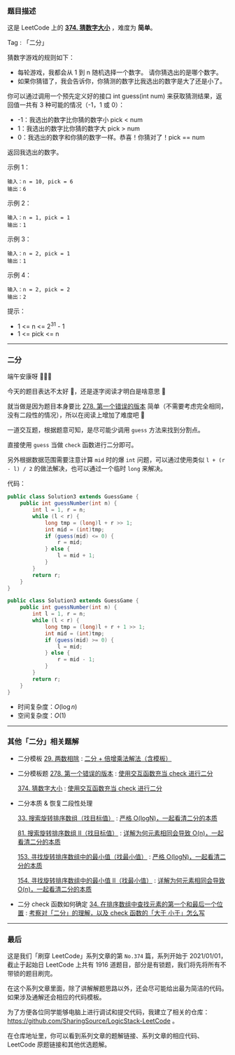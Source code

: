 ### 题目描述

这是 LeetCode 上的 **[374. 猜数字大小](https://leetcode-cn.com/problems/guess-number-higher-or-lower/solution/gong-shui-san-xie-shi-yong-jiao-hu-han-s-tocm/)** ，难度为 **简单**。

Tag : 「二分」



猜数字游戏的规则如下：
* 每轮游戏，我都会从 1 到 n 随机选择一个数字。 请你猜选出的是哪个数字。
* 如果你猜错了，我会告诉你，你猜测的数字比我选出的数字是大了还是小了。

你可以通过调用一个预先定义好的接口 int guess(int num) 来获取猜测结果，返回值一共有 3 种可能的情况（-1，1 或 0）：

* -1：我选出的数字比你猜的数字小 pick < num
* 1：我选出的数字比你猜的数字大 pick > num
* 0：我选出的数字和你猜的数字一样。恭喜！你猜对了！pick == num

返回我选出的数字。

示例 1：
```
输入：n = 10, pick = 6
输出：6
```
示例 2：
```
输入：n = 1, pick = 1
输出：1
```
示例 3：
```
输入：n = 2, pick = 1
输出：1
```
示例 4：
```
输入：n = 2, pick = 2
输出：2
```

提示：
* 1 <= n <= $2^{31}$ - 1
* 1 <= pick <= n

---

### 二分

端午安康呀 🍭🍭🍭

今天的题目表达不太好 🤣，还是逐字阅读才明白是啥意思 🤣

就当做是因为题目本身要比 [278. 第一个错误的版本](https://leetcode-cn.com/problems/first-bad-version/) 简单（不需要考虑完全相同，没有二段性的情况），所以在阅读上增加了难度吧 🤣

一道交互题，根据题意可知，是尽可能少调用 `guess` 方法来找到分割点。

直接使用 `guess` 当做 `check` 函数进行二分即可。

另外根据数据范围需要注意计算 `mid` 时的爆 `int` 问题，可以通过使用类似 `l + (r - l) / 2` 的做法解决，也可以通过一个临时 `long` 来解决。

代码：
```Java []
public class Solution3 extends GuessGame {
    public int guessNumber(int n) {
        int l = 1, r = n;
        while (l < r) {
            long tmp = (long)l + r >> 1;
            int mid = (int)tmp;
            if (guess(mid) <= 0) {
                r = mid;
            } else {
                l = mid + 1;
            }
        }
        return r;
    }
}
```
```Java []
public class Solution3 extends GuessGame {
    public int guessNumber(int n) {
        int l = 1, r = n;
        while (l < r) {
            long tmp = (long)l + r + 1 >> 1;
            int mid = (int)tmp;
            if (guess(mid) >= 0) {
                l = mid;
            } else {
                r = mid - 1;
            }
        }
        return r;
    }
}
```
* 时间复杂度：$O(\log{n})$
* 空间复杂度：$O(1)$

---

### 其他「二分」相关题解

* 二分模板
    [29. 两数相除](https://leetcode-cn.com/problems/divide-two-integers/) : [二分 + 倍增乘法解法（含模板）](https://leetcode-cn.com/problems/divide-two-integers/solution/shua-chuan-lc-er-fen-bei-zeng-cheng-fa-j-m73b/)

* 二分模板题
    [278. 第一个错误的版本](https://leetcode-cn.com/problems/first-bad-version/) : [使用交互函数充当 check 进行二分](https://leetcode-cn.com/problems/first-bad-version/solution/gong-shui-san-xie-shi-yong-jiao-hu-han-s-8hpv/)

    [374. 猜数字大小](https://leetcode-cn.com/problems/guess-number-higher-or-lower/) : [使用交互函数充当 check 进行二分](https://leetcode-cn.com/problems/guess-number-higher-or-lower/solution/gong-shui-san-xie-shi-yong-jiao-hu-han-s-tocm/)

* 二分本质 & 恢复二段性处理

    [33. 搜索旋转排序数组（找目标值）](https://leetcode-cn.com/problems/search-in-rotated-sorted-array/) : [严格 O(logN)，一起看清二分的本质](https://leetcode-cn.com/problems/search-in-rotated-sorted-array/solution/shua-chuan-lc-yan-ge-ologn100yi-qi-kan-q-xifo/)

    [81. 搜索旋转排序数组 II（找目标值）](https://leetcode-cn.com/problems/search-in-rotated-sorted-array-ii/) : [详解为何元素相同会导致 O(n)，一起看清二分的本质](https://leetcode-cn.com/problems/search-in-rotated-sorted-array-ii/solution/gong-shui-san-xie-xiang-jie-wei-he-yuan-xtam4/)

    [153. 寻找旋转排序数组中的最小值（找最小值）](https://leetcode-cn.com/problems/find-minimum-in-rotated-sorted-array/) : [严格 O(logN)，一起看清二分的本质](https://leetcode-cn.com/problems/find-minimum-in-rotated-sorted-array/solution/gong-shui-san-xie-yan-ge-olognyi-qi-kan-6d969/)

    [154. 寻找旋转排序数组中的最小值 II（找最小值）](https://leetcode-cn.com/problems/find-minimum-in-rotated-sorted-array-ii/) : [详解为何元素相同会导致 O(n)，一起看清二分的本质](https://leetcode-cn.com/problems/find-minimum-in-rotated-sorted-array-ii/solution/gong-shui-san-xie-xiang-jie-wei-he-yuan-7xbty/)

* 二分 check 函数如何确定
    [34. 在排序数组中查找元素的第一个和最后一个位置](https://leetcode-cn.com/problems/find-first-and-last-position-of-element-in-sorted-array/) : [考察对「二分」的理解，以及 check 函数的「大于 小于」怎么写](https://leetcode-cn.com/problems/find-first-and-last-position-of-element-in-sorted-array/solution/gong-shui-san-xie-kao-cha-dui-er-fen-de-86bk0/)

---

### 最后

这是我们「刷穿 LeetCode」系列文章的第 `No.374` 篇，系列开始于 2021/01/01，截止于起始日 LeetCode 上共有 1916 道题目，部分是有锁题，我们将先将所有不带锁的题目刷完。

在这个系列文章里面，除了讲解解题思路以外，还会尽可能给出最为简洁的代码。如果涉及通解还会相应的代码模板。

为了方便各位同学能够电脑上进行调试和提交代码，我建立了相关的仓库：https://github.com/SharingSource/LogicStack-LeetCode 。

在仓库地址里，你可以看到系列文章的题解链接、系列文章的相应代码、LeetCode 原题链接和其他优选题解。

